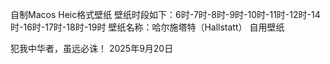 自制Macos Heic格式壁纸
壁纸时段如下：6时-7时-8时-9时-10时-11时-12时-14时-16时-17时-18时-19时
壁纸名称：哈尔施塔特（Hallstatt）
自用壁纸


犯我中华者，虽远必诛！
2025年9月20日 
